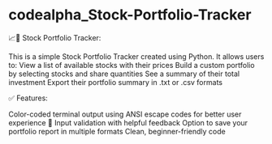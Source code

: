 # codealpha_Stock-Portfolio-Tracker

📈💸 Stock Portfolio Tracker:

This is a simple Stock Portfolio Tracker created using Python. It allows users to:
View a list of available stocks with their prices
Build a custom portfolio by selecting stocks and share quantities
See a summary of their total investment
Export their portfolio summary in .txt or .csv formats

✅ Features:

Color-coded terminal output using ANSI escape codes for better user experience 🎨
Input validation with helpful feedback
Option to save your portfolio report in multiple formats
Clean, beginner-friendly code
